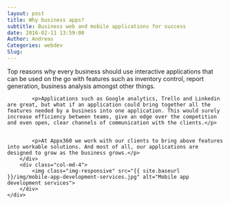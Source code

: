 ```yaml
---
layout: post
title: Why business apps?
subtitle: Business web and mobile applications for success 
date: 2016-02-11 13:59:00
Author: Andreas
Categories: webdev
Slug:
---
```

<div class="container">
	<div class="row">
		<div class="col-md-8">
			<p>Top reasons why every business should use interactive applications that can be used on the go with features such as inventory control, report generation, business analysis amongst other things.</p>

			<p>Applications such as Google analytics, Trello and Linkedin are great, but what if an application could bring together all the features needed by a business into one application. This would surely increase efficiency between teams, give an edge over the competition and even open, clear channels of communication with the clients.</p>


			<p>At Appx360 we work with our clients to bring above features into workable solutions. And most of all, our applications are designed to grow as the business grows.</p>
		</div>
		<div class="col-md-4">
			<img class="img-responsive" src="{{ site.baseurl }}/img/mobile-app-development-services.jpg" alt="Mobile app development services">
		</div>
	</div>
</div>